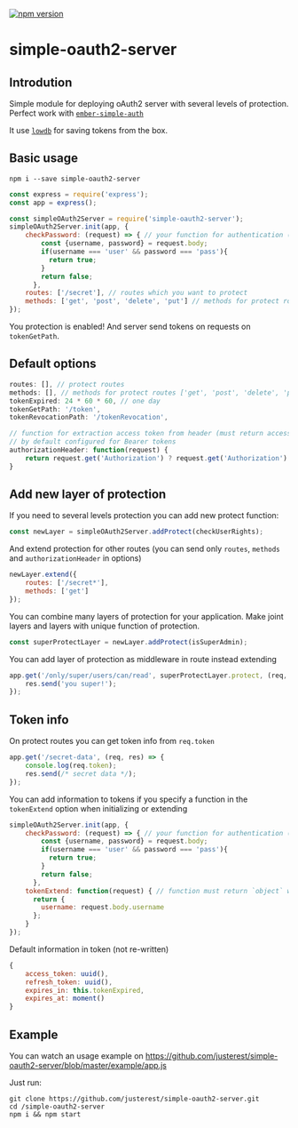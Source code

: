[![npm version](https://badge.fury.io/js/simple-oauth2-server.svg)](http://badge.fury.io/js/simple-oauth2-server)

# simple-oauth2-server
## Introdution
Simple module for deploying oAuth2 server with several levels of protection.
Perfect work with <a href="https://github.com/simplabs/ember-simple-auth">`ember-simple-auth`</a>

It use <a href="https://github.com/typicode/lowdb">`lowdb`</a> for saving tokens from the box.


## Basic usage
```
npm i --save simple-oauth2-server
```
```javascript
const express = require('express');
const app = express();

const simpleOAuth2Server = require('simple-oauth2-server');
simpleOAuth2Server.init(app, {    
    checkPassword: (request) => { // your function for authentication (must return `true` or `false`)
        const {username, password} = request.body;
        if(username === 'user' && password === 'pass'){
          return true;
        }
        return false;
      },    
    routes: ['/secret'], // routes which you want to protect    
    methods: ['get', 'post', 'delete', 'put'] // methods for protect routes
});
```
You protection is enabled! And server send tokens on requests on `tokenGetPath`.

## Default options
```javascript
routes: [], // protect routes
methods: [], // methods for protect routes ['get', 'post', 'delete', 'put'] (except 'any')
tokenExpired: 24 * 60 * 60, // one day
tokenGetPath: '/token',
tokenRevocationPath: '/tokenRevocation',

// function for extraction access token from header (must return access token value)
// by default сonfigured for Bearer tokens
authorizationHeader: function(request) {
    return request.get('Authorization') ? request.get('Authorization').replace('Bearer ', '') : false;
}
```

## Add new layer of protection
If you need to several levels protection you can add new protect function:
```javascript
const newLayer = simpleOAuth2Server.addProtect(checkUserRights);
```
And extend protection for other routes (you can send only `routes`, `methods` and `authorizationHeader` in options)
```javascript
newLayer.extend({
    routes: ['/secret*'],
    methods: ['get']
});
```
You can combine many layers of protection for your application. Make joint layers and layers with unique function of protection.
```javascript
const superProtectLayer = newLayer.addProtect(isSuperAdmin);
```
You can add layer of protection as middleware in route instead extending
```javascript
app.get('/only/super/users/can/read', superProtectLayer.protect, (req, res) => {
    res.send('you super!');
});
```

## Token info
On protect routes you can get token info from `req.token`
```javascript
app.get('/secret-data', (req, res) => {
    console.log(req.token);
    res.send(/* secret data */);
});
```
You can add information to tokens if you specify a function in the `tokenExtend` option when  initializing or extending
```javascript
simpleOAuth2Server.init(app, {    
    checkPassword: (request) => { // your function for authentication (must return `true` or `false`)
        const {username, password} = request.body;
        if(username === 'user' && password === 'pass'){
          return true;
        }
        return false;
      },    
    tokenExtend: function(request) { // function must return `object` with new fields or `false`
      return {
        username: request.body.username
      };
    }
});
````

Default information in token (not re-written)
```javascript
{
    access_token: uuid(),
    refresh_token: uuid(),
    expires_in: this.tokenExpired,
    expires_at: moment()
}

```

## Example
You can watch an usage example on https://github.com/justerest/simple-oauth2-server/blob/master/example/app.js

Just run:
```
git clone https://github.com/justerest/simple-oauth2-server.git
cd /simple-oauth2-server
npm i && npm start
```
